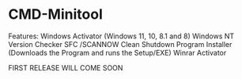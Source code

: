 # CMD-Minitool

Features:
Windows Activator (Windows 11, 10, 8.1 and 8)
Windows NT Version Checker
SFC /SCANNOW
Clean Shutdown
Program Installer (Downloads the Program and runs the Setup/EXE)
Winrar Activator

FIRST RELEASE WILL COME SOON
